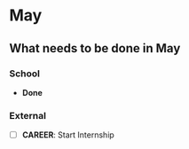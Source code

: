 # May

## What needs to be done in May

### School

- **Done**

### External

- [ ] **CAREER**: Start Internship